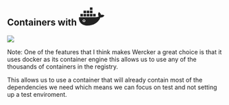 ## Containers with <svg xmlns="http://www.w3.org/2000/svg" width="60" height="43" viewBox="0 0 60 43"><title>logo copy</title><g fill="#222" fill-rule="evenodd"><path d="M3.757 15.768h6.04v5.873h-6.04V15.77zM11.17 15.768h6.04v5.873h-6.04V15.77zM11.17 8.24h6.04v5.87h-6.04V8.24zM18.58 15.768h6.043v5.873H18.58V15.77zM18.58 8.24h6.043v5.87H18.58V8.24zM25.993 15.768h6.042v5.873h-6.042V15.77zM25.993 8.24h6.042v5.87h-6.042V8.24zM33.405 15.768h6.042v5.873h-6.042V15.77zM25.993.708h6.042V6.58h-6.042V.708zM12.194 30.12c-.93 0-1.684.733-1.684 1.636 0 .902.755 1.635 1.684 1.635.928 0 1.683-.732 1.683-1.634 0-.903-.755-1.637-1.683-1.637"/><path d="M58.905 18.806c-2.03-1.138-4.73-1.294-7.03-.636-.283-2.377-1.89-4.46-3.8-5.953l-.758-.593-.638.716c-1.28 1.438-1.66 3.83-1.487 5.666.13 1.35.565 2.722 1.42 3.806-.65.38-1.388.682-2.045.9-1.34.44-2.795.685-4.21.685H.613l-.085.89c-.285 2.972.134 5.947 1.398 8.66l.544 1.078.062.1c3.737 6.17 10.3 8.768 17.452 8.768 13.846 0 25.265-6.01 30.51-18.708 3.505.178 7.09-.83 8.805-4.083l.437-.83-.832-.466zm-46.71 16.056c-1.764 0-3.198-1.394-3.198-3.106 0-1.713 1.434-3.107 3.197-3.107 1.763 0 3.197 1.393 3.197 3.106 0 1.712-1.433 3.106-3.196 3.106z"/></g></svg>

![](http://share.chrismckenzie.io/Docker_Hub_2015-10-08_11-22-23.png)

Note:
One of the features that I think makes Wercker a great choice is that
it uses docker as its container engine this allows us to use any of the
thousands of containers in the registry.

This allows us to use a container that will already contain most of the
dependencies we need which means we can focus on test and not setting up a
test enviroment.

